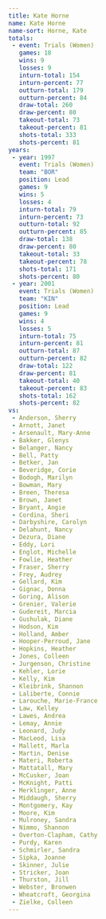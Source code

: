 ```yaml
---
title: Kate Horne
name: Kate Horne
name-sort: Horne, Kate
totals:
 - event: Trials (Women)
   games: 18
   wins: 9
   losses: 9
   inturn-total: 154
   inturn-percent: 77
   outturn-total: 179
   outturn-percent: 84
   draw-total: 260
   draw-percent: 80
   takeout-total: 73
   takeout-percent: 81
   shots-total: 333
   shots-percent: 81
years:
 - year: 1997
   event: Trials (Women)
   team: "BOR"
   position: Lead
   games: 9
   wins: 5
   losses: 4
   inturn-total: 79
   inturn-percent: 73
   outturn-total: 92
   outturn-percent: 85
   draw-total: 138
   draw-percent: 80
   takeout-total: 33
   takeout-percent: 78
   shots-total: 171
   shots-percent: 80
 - year: 2001
   event: Trials (Women)
   team: "KIN"
   position: Lead
   games: 9
   wins: 4
   losses: 5
   inturn-total: 75
   inturn-percent: 81
   outturn-total: 87
   outturn-percent: 82
   draw-total: 122
   draw-percent: 81
   takeout-total: 40
   takeout-percent: 83
   shots-total: 162
   shots-percent: 82
vs:
 - Anderson, Sherry
 - Arnott, Janet
 - Arsenault, Mary-Anne
 - Bakker, Glenys
 - Belanger, Nancy
 - Bell, Patty
 - Betker, Jan
 - Beveridge, Corie
 - Bodogh, Marilyn
 - Bowman, Mary
 - Breen, Theresa
 - Brown, Janet
 - Bryant, Angie
 - Cordina, Sheri
 - Darbyshire, Carolyn
 - Delahunt, Nancy
 - Dezura, Diane
 - Eddy, Lori
 - Englot, Michelle
 - Fowlie, Heather
 - Fraser, Sherry
 - Frey, Audrey
 - Gellard, Kim
 - Gignac, Donna
 - Goring, Alison
 - Grenier, Valerie
 - Gudereit, Marcia
 - Gushulak, Diane
 - Hodson, Kim
 - Holland, Amber
 - Hooper-Perroud, Jane
 - Hopkins, Heather
 - Jones, Colleen
 - Jurgenson, Christine
 - Kehler, Lorie
 - Kelly, Kim
 - Kleibrink, Shannon
 - Laliberte, Connie
 - Larouche, Marie-France
 - Law, Kelley
 - Lawes, Andrea
 - Lemay, Annie
 - Leonard, Judy
 - MacLeod, Lisa
 - Mallett, Marla
 - Martin, Denise
 - Materi, Roberta
 - Mattatall, Mary
 - McCusker, Joan
 - McKnight, Patti
 - Merklinger, Anne
 - Middaugh, Sherry
 - Montgomery, Kay
 - Moore, Kim
 - Mulroney, Sandra
 - Nimmo, Shannon
 - Overton-Clapham, Cathy
 - Purdy, Karen
 - Schmirler, Sandra
 - Sipka, Joanne
 - Skinner, Julie
 - Stricker, Joan
 - Thurston, Jill
 - Webster, Bronwen
 - Wheatcroft, Georgina
 - Zielke, Colleen
---
```

